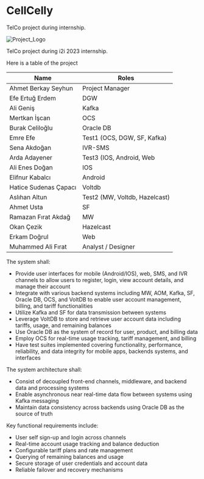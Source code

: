 # CellCelly 
TelCo project during internship.

![Project_Logo](https://github.com/BerkaySeyhun/CellCelly/assets/60739501/00427551-c46e-41a1-8e35-e82b7339854d)


TelCo project during i2i 2023 internship.

Here is a table of the project

|       Name            |             Roles                 |
|-|-|  
| Ahmet Berkay Seyhun   | Project Manager                   |
| Efe Ertuğ Erdem       | DGW                               |
| Ali Geniş             | Kafka                             | 
| Mertkan İşcan         | OCS                               |
| Burak Celiloğlu       | Oracle DB                         |
| Emre Efe              | Test1 (OCS, DGW, SF, Kafka)       |
| Sena Akdoğan          | IVR-SMS                           |  
| Arda Adayener         | Test3 (IOS, Android, Web          |
| Ali Enes Doğan        | IOS                               |
| Elifnur Kabalcı       | Android                           |
| Hatice Sudenas Çapacı | Voltdb                            |
| Aslıhan Altun         | Test2 (MW, Voltdb, Hazelcast)     |
| Ahmet Usta            | SF                                |
| Ramazan Fırat Akdağ   | MW                                |
| Okan Çezik            | Hazelcast                         |
| Erkam Doğrul          | Web                               |
| Muhammed Ali Fırat    | Analyst / Designer                |



The system shall:

- Provide user interfaces for mobile (Android/IOS), web, SMS, and IVR channels to allow users to register, login, view account details, and manage their account
- Integrate with various backend systems including MW, AOM, Kafka, SF, Oracle DB, OCS, and VoltDB to enable user account management, billing, and tariff functionalities
- Utilize Kafka and SF for data transmission between systems
- Leverage VoltDB to store and retrieve user account data including tariffs, usage, and remaining balances
- Use Oracle DB as the system of record for user, product, and billing data
- Employ OCS for real-time usage tracking, tariff management, and billing 
- Have test suites implemented covering functionality, performance, reliability, and data integrity for mobile apps, backends systems, and interfaces

The system architecture shall: 

- Consist of decoupled front-end channels, middleware, and backend data and processing systems
- Enable asynchronous near real-time data flow between systems using Kafka messaging
- Maintain data consistency across backends using Oracle DB as the source of truth

Key functional requirements include:

- User self sign-up and login across channels
- Real-time account usage tracking and balance deduction
- Configurable tariff plans and rate management
- Querying of remaining balances and usage
- Secure storage of user credentials and account data
- Reliable failover and recovery mechanisms
